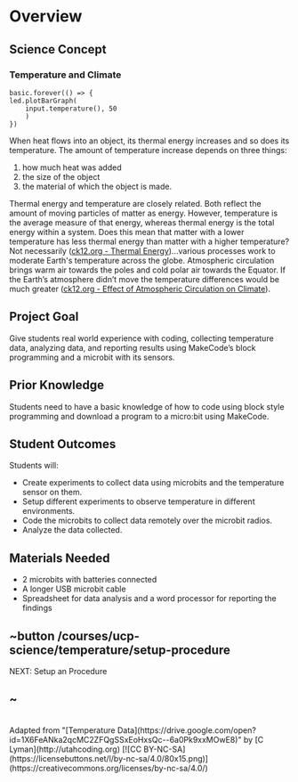 # Overview

## Science Concept

### Temperature and Climate

```sim
basic.forever(() => {
led.plotBarGraph(
	input.temperature(), 50
	)
})
```

When heat flows into an object, its thermal energy increases and so does its temperature. The amount of temperature increase depends on three things:

1. how much heat was added
2. the size of the object
3. the material of which the object is made.

Thermal energy and temperature are closely related. Both reflect the amount of moving particles of matter as energy. However, temperature is the average measure of that energy, whereas thermal energy is the total energy within a system. Does this mean that matter with a lower temperature has less thermal energy than matter with a higher temperature? Not necessarily ([ck12.org - Thermal Energy](https://www.ck12.org/book/CK-12-Physical-Science-Concepts-For-Middle-School/section/5.10/))...various processes work to moderate Earth's temperature across the globe. Atmospheric circulation brings warm air towards the poles and cold polar air towards the Equator. If the Earth’s atmosphere didn’t move the temperature differences would be much greater ([ck12.org - Effect of Atmospheric Circulation on Climate](https://www.ck12.org/book/CK-12-Earth-Science-Concepts-For-Middle-School/section/8.18/)).

## Project Goal

Give students real world experience with coding, collecting temperature data, analyzing data, and reporting results using MakeCode’s block programming and a microbit with its sensors.

## Prior Knowledge

Students need to have a basic knowledge of how to code using block style programming and download a program to a micro:bit using MakeCode. 

## Student Outcomes

Students will:

* Create experiments to collect data using microbits and the temperature sensor on them. 
* Setup different experiments to observe temperature in different environments.
* Code the microbits to collect data remotely over the microbit radios.
* Analyze the data collected.

## Materials Needed

* 2 microbits with batteries connected
* A longer USB microbit cable
* Spreadsheet for data analysis and a word processor for reporting the findings

## ~button /courses/ucp-science/temperature/setup-procedure
NEXT: Setup an Procedure
## ~

<br/>
Adapted from "[Temperature Data](https://drive.google.com/open?id=1X6FeANka2qcMC2ZFQgSSxEoHxsQc--6a0Pk9xxMOwE8)" by [C Lyman](http://utahcoding.org) [![CC BY-NC-SA](https://licensebuttons.net/l/by-nc-sa/4.0/80x15.png)](https://creativecommons.org/licenses/by-nc-sa/4.0/)